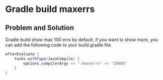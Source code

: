 # Gradle build maxerrs

## Problem and Solution

Gradle build show max 100 errs by default, if you want to show more, you can add the following code to your build.gradle file.

```groovy
afterEvaluate {
    tasks.withType(JavaCompile) {
        options.compilerArgs << "-Xmaxerrs" << "20000"
    }
}
```
